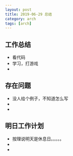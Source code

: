 ```yaml
---
layout: post
title: 2019-06-29 总结
category: arch
tags: [arch]
---
```



## 工作总结
   - 看代码
   - 学习，打游戏
   - 
## 存在问题
   -  没人给个例子，不知道怎么写
   -  
   -
## 明日工作计划
   - 按理说明天是休息日。。。。。
   - 
   -
